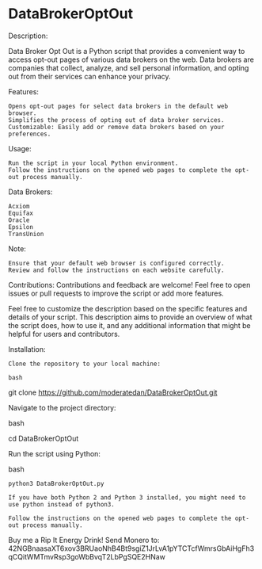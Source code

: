 # DataBrokerOptOut

Description:

Data Broker Opt Out is a Python script that provides a convenient way to access opt-out pages of various data brokers on the web. Data brokers are companies that collect, analyze, and sell personal information, and opting out from their services can enhance your privacy.

Features:

    Opens opt-out pages for select data brokers in the default web browser.
    Simplifies the process of opting out of data broker services.
    Customizable: Easily add or remove data brokers based on your preferences.

Usage:

    Run the script in your local Python environment.
    Follow the instructions on the opened web pages to complete the opt-out process manually.

Data Brokers:

    Acxiom
    Equifax
    Oracle
    Epsilon
    TransUnion

Note:

    Ensure that your default web browser is configured correctly.
    Review and follow the instructions on each website carefully.

Contributions:
Contributions and feedback are welcome! Feel free to open issues or pull requests to improve the script or add more features.

Feel free to customize the description based on the specific features and details of your script. This description aims to provide an overview of what the script does, how to use it, and any additional information that might be helpful for users and contributors.

Installation:

    Clone the repository to your local machine:

    bash

git clone https://github.com/moderatedan/DataBrokerOptOut.git

Navigate to the project directory:

bash

cd DataBrokerOptOut

Run the script using Python:

bash

    python3 DataBrokerOptOut.py

    If you have both Python 2 and Python 3 installed, you might need to use python instead of python3.

    Follow the instructions on the opened web pages to complete the opt-out process manually.
    
Buy me a Rip It Energy Drink! Send Monero to: 42NGBnaasaXT6xov3BRUaoNhB4Bt9sgiZ1JrLvA1pYTCTcfWmrsGbAiHgFh3qCQitWMTmvRsp3goWbBvqT2LbPgSQE2HNaw
